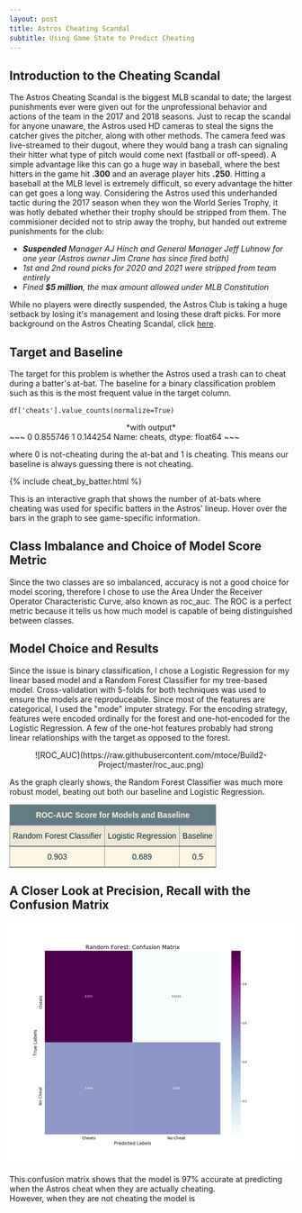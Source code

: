 ```yaml
---
layout: post
title: Astros Cheating Scandal
subtitle: Using Game State to Predict Cheating
---
```


## Introduction to the Cheating Scandal

The Astros Cheating Scandal is the biggest MLB scandal to date; the largest punishments ever were given out for the unprofessional behavior and actions of the team in the 2017 and 2018 seasons. Just to recap the scandal for anyone unaware, the Astros used HD cameras to steal the signs the catcher gives the pitcher, along with other methods. The camera feed was live-streamed to their dugout, where they would bang a trash can signaling their hitter what type of pitch would come next (fastball or off-speed). A simple advantage like this can go a huge way in baseball, where the best hitters in the game hit **.300** and an average player hits **.250**. Hitting a baseball at the MLB level is extremely difficult, so every advantage the hitter can get goes a long way. Considering the Astros used this underhanded tactic during the 2017 season when they won the World Series Trophy, it was hotly debated whether their trophy should be stripped from them. The commisioner decided not to strip away the trophy, but handed out extreme punishments for the club: 

-   _**Suspended**_ *Manager AJ Hinch and General Manager Jeff Luhnow for one year (Astros owner Jim Crane has since fired both)*
-   *1st and 2nd round picks for 2020 and 2021 were stripped from team entirely*
-   _Fined **$5 million**, the max amount allowed under MLB Constitution_

While no players were directly suspended, the Astros Club is taking a huge setback by losing it's management and losing these 
draft picks. For more background on the Astros Cheating Scandal, click [here](https://www.si.com/mlb/2020/01/13/houston-astros-cheating-punishment).

## Target and Baseline

The target for this problem is whether the Astros used a trash can to cheat during a batter's at-bat.
The baseline for a binary classification problem such as this is the most frequent value in the target column.

~~~
df['cheats'].value_counts(normalize=True)
~~~
<center>
*with output*
</center>
~~~
0    0.855746
1    0.144254
Name: cheats, dtype: float64
~~~

where 0 is not-cheating during the at-bat and 1 is cheating. This means our baseline is always guessing there is not cheating.

{% include cheat_by_batter.html %}

This is an interactive graph that shows the number of at-bats where cheating was used for specific batters in the Astros' lineup. Hover over the bars in the graph to see game-specific information.

## Class Imbalance and Choice of Model Score Metric

Since the two classes are so imbalanced, accuracy is not a good choice for model scoring, therefore I chose to use the Area Under the Receiver Operator Characteristic Curve, also known as roc_auc. The ROC is a perfect metric because it tells us how much model is capable of being distinguished between classes.

## Model Choice and Results

Since the issue is binary classification, I chose a Logistic Regression for my linear based model and a Random Forest Classifier for my tree-based model. Cross-validation with 5-folds for both techniques was used to ensure the models are reproduceable. Since most of the features are categorical, I used the "mode" imputer strategy. For the encoding strategy, features were encoded ordinally for the forest and one-hot-encoded for the Logistic Regression. A few of the one-hot features probably had strong linear relationships with the target as opposed to the forest.

<center>
![ROC_AUC](https://raw.githubusercontent.com/mtoce/Build2-Project/master/roc_auc.png)
</center>

As the graph clearly shows, the Random Forest Classifier was much more robust model, beating out both our baseline and Logistic Regression.

<style type="text/css">
.tg  {border-collapse:collapse;border-color:#93a1a1;border-spacing:0;}
.tg td{background-color:#fdf6e3;border-color:#93a1a1;border-style:solid;border-width:1px;color:#002b36;
  font-family:Arial, sans-serif;font-size:14px;overflow:hidden;padding:10px 5px;word-break:normal;}
.tg th{background-color:#657b83;border-color:#93a1a1;border-style:solid;border-width:1px;color:#fdf6e3;
  font-family:Arial, sans-serif;font-size:14px;font-weight:normal;overflow:hidden;padding:10px 5px;word-break:normal;}
.tg .tg-ezbu{background-color:#eee8d5;border-color:inherit;text-align:center;vertical-align:top}
.tg .tg-c3ow{border-color:inherit;text-align:center;vertical-align:top}
.tg .tg-amwm{font-weight:bold;text-align:center;vertical-align:top}
</style>
<center>
<table class="tg">
  <tr>
    <th class="tg-amwm" colspan="3">ROC-AUC Score for Models and Baseline</th>
  </tr>
  <tr>
    <td class="tg-ezbu">  Random Forest Classifier  </td>
    <td class="tg-ezbu">  Logistic Regression  </td>
    <td class="tg-ezbu">  Baseline  </td>
  </tr>
  <tr>
    <td class="tg-c3ow">  0.903  </td>
    <td class="tg-c3ow">  0.689  </td>
    <td class="tg-c3ow">  0.5  </td>
  </tr>
</table>
</center>

## A Closer Look at Precision, Recall with the Confusion Matrix

![Confusion_Matrix](https://raw.githubusercontent.com/mtoce/Build2-Project/master/cmatrix.png)

This confusion matrix shows that the model is 97% accurate at predicting when the Astros cheat when they are actually cheating.  
However, when they are not cheating the model is 
